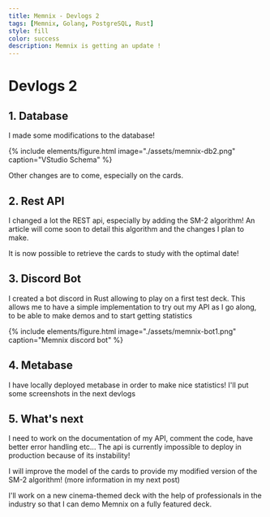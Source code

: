 ```yaml
---
title: Memnix - Devlogs 2
tags: [Memnix, Golang, PostgreSQL, Rust]
style: fill 
color: success
description: Memnix is getting an update ! 
---
```


# Devlogs 2

## 1. Database

I made some modifications to the database! 

{% include elements/figure.html image="./assets/memnix-db2.png" caption="VStudio Schema" %}

Other changes are to come, especially on the cards.

## 2. Rest API

I changed a lot the REST api, especially by adding the SM-2 algorithm! An article will come soon to detail this algorithm and the changes I plan to make. 

It is now possible to retrieve the cards to study with the optimal date!

## 3. Discord Bot

I created a bot discord in Rust allowing to play on a first test deck. This allows me to have a simple implementation to try out my API as I go along, to be able to make demos and to start getting statistics 

{% include elements/figure.html image="./assets/memnix-bot1.png" caption="Memnix discord bot" %}

## 4. Metabase

I have locally deployed metabase in order to make nice statistics! I'll put some screenshots in the next devlogs 

## 5. What's next

I need to work on the documentation of my API, comment the code, have better error handling etc... The api is currently impossible to deploy in production because of its instability! 

I will improve the model of the cards to provide my modified version of the SM-2 algorithm!  (more information in my next post)

I'll work on a new cinema-themed deck with the help of professionals in the industry so that I can demo Memnix on a fully featured deck. 
